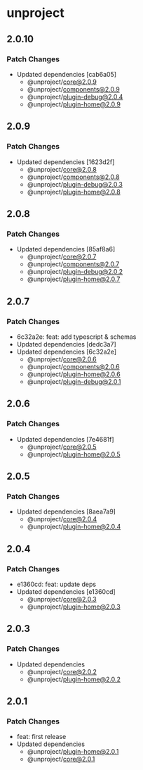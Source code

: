 # unproject

## 2.0.10

### Patch Changes

- Updated dependencies [cab6a05]
  - @unproject/core@2.0.9
  - @unproject/components@2.0.9
  - @unproject/plugin-debug@2.0.4
  - @unproject/plugin-home@2.0.9

## 2.0.9

### Patch Changes

- Updated dependencies [1623d2f]
  - @unproject/core@2.0.8
  - @unproject/components@2.0.8
  - @unproject/plugin-debug@2.0.3
  - @unproject/plugin-home@2.0.8

## 2.0.8

### Patch Changes

- Updated dependencies [85af8a6]
  - @unproject/core@2.0.7
  - @unproject/components@2.0.7
  - @unproject/plugin-debug@2.0.2
  - @unproject/plugin-home@2.0.7

## 2.0.7

### Patch Changes

- 6c32a2e: feat: add typescript & schemas
- Updated dependencies [dedc3a7]
- Updated dependencies [6c32a2e]
  - @unproject/core@2.0.6
  - @unproject/components@2.0.6
  - @unproject/plugin-home@2.0.6
  - @unproject/plugin-debug@2.0.1

## 2.0.6

### Patch Changes

- Updated dependencies [7e4681f]
  - @unproject/core@2.0.5
  - @unproject/plugin-home@2.0.5

## 2.0.5

### Patch Changes

- Updated dependencies [8aea7a9]
  - @unproject/core@2.0.4
  - @unproject/plugin-home@2.0.4

## 2.0.4

### Patch Changes

- e1360cd: feat: update deps
- Updated dependencies [e1360cd]
  - @unproject/core@2.0.3
  - @unproject/plugin-home@2.0.3

## 2.0.3

### Patch Changes

- Updated dependencies
  - @unproject/core@2.0.2
  - @unproject/plugin-home@2.0.2

## 2.0.1

### Patch Changes

- feat: first release
- Updated dependencies
  - @unproject/plugin-home@2.0.1
  - @unproject/core@2.0.1
